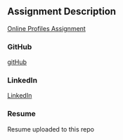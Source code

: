 

## Assignment Description
[Online Profiles Assignment](https://education.launchcode.org/liftoff/assignments/online-profiles/)

 
### GitHub
[gitHub](https://github.com/74Jesse19)
 
### LinkedIn
[LinkedIn](https://www.linkedin.com/in/jesse-williams-99aaa851/)

### Resume
Resume uploaded to this repo
